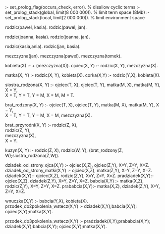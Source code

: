:- set_prolog_flag(occurs_check, error).        % disallow cyclic terms
:- set_prolog_stack(global, limit(8 000 000)).  % limit term space (8Mb)
:- set_prolog_stack(local,  limit(2 000 000)).  % limit environment space

rodzic(pawel, kasia).
rodzic(pawel, jan).
 
rodzic(joanna, kasia).
rodzic(joanna, jan).

rodzic(kasia,ania).
rodzic(jan, basia).

mezczyzna(jan).
mezczyzna(pawel).
mezczyzna(tomek).

kobieta(X) :-
	\+ (mezczyzna(X)).
ojciec(X, Y) :- 
    rodzic(X, Y),
    mezczyzna(X).

matka(X, Y) :-
    rodzic(X, Y),
    kobieta(X).
corka(X,Y) :-
    rodzic(Y,X),
    kobieta(X).

siostra_rodzona(X, Y) :-
    ojciec(T, X),
    ojciec(T, Y),
    matka(M, X),
    matka(M, Y),
    X \= Y,               
    X \= T,
    Y \= T,
    Y \= M,
	X \= M,
    M \= T.

brat_rodzony(X, Y) :-
    ojciec(T, X),
    ojciec(T, Y),
    matka(M, X),
    matka(M, Y),
    X \= Y,               
    X \= T,
    Y \= T,
    Y \= M,
	X \= M,
    mezczyzna(X).

brat_przyrodni(X, Y) :-
    rodzic(Z, X),         
    rodzic(Z, Y),         
    mezczyzna(X),         
    X \= Y.           

kuzyn(X, Y) :- 
    rodzic(Z, X),
    rodzic(W, Y),
    (brat_rodzony(Z, W);siostra_rodzona(Z,W)).

dziadek_od_strony_ojca(X,Y) :-
    ojciec(X,Z),
    ojciec(Z,Y),
    X\=Y,
	Z\=Y,
	X\=Z.
dziadek_od_strony_matki(X,Y) :-
    ojciec(X,Z),
    matka(Z,Y),
    X\=Y,
	Z\=Y,
	X\=Z.
dziadek(X,Y):-
    ojciec(X,Z),
    rodzic(Z,Y),
    X\=Y,
	Z\=Y,
	X\=Z.
pradziadek(X,Y):-
    ojciec(X,Z),
   	dziadek(Z,Y),
    X\=Y,
	Z\=Y,
	X\=Z.
babcia(X,Y) :-
    matka(X,Z),
    rodzic(Z,Y),
    X\=Y,
	Z\=Y,
	X\=Z.
prababcia(X,Y):-
	matka(X,Z),
   	dziadek(Z,Y),
    X\=Y,
	Z\=Y,
	X\=Z.

wnuczka(X,Y) :-
    babcia(Y,X),
    kobieta(X).
przodek_do2pokolenia_wstecz(X,Y) :-
    dziadek(X,Y);babcia(X,Y);
    ojciec(X,Y);matka(X,Y).

przodek_do3pokolenia_wstecz(X,Y) :-
    pradziadek(X,Y);prababcia(X,Y);
    dziadek(X,Y);babcia(X,Y);
    ojciec(X,Y);matka(X,Y).
                         

